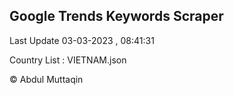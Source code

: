 

## Google Trends Keywords Scraper 
 
Last Update 03-03-2023 , 08:41:31

Country List :
VIETNAM.json



© Abdul Muttaqin 
